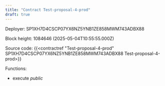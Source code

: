 ```yaml
---
title: "Contract Test-proposal-4-prod"
draft: true
---
```

Deployer: SP1XH7D4CSCP07YX6NZ5YNB1ZE858MWM743ADBX88


 



Block height: 1084646 (2025-05-04T10:55:55.000Z)

Source code: {{<contractref "Test-proposal-4-prod" SP1XH7D4CSCP07YX6NZ5YNB1ZE858MWM743ADBX88 Test-proposal-4-prod>}}

Functions:

* execute _public_
